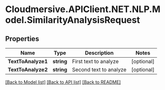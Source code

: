 # Cloudmersive.APIClient.NET.NLP.Model.SimilarityAnalysisRequest
## Properties

Name | Type | Description | Notes
------------ | ------------- | ------------- | -------------
**TextToAnalyze1** | **string** | First text to analyze | [optional] 
**TextToAnalyze2** | **string** | Second text to analyze | [optional] 

[[Back to Model list]](../README.md#documentation-for-models) [[Back to API list]](../README.md#documentation-for-api-endpoints) [[Back to README]](../README.md)

